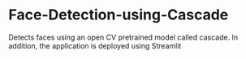 # Face-Detection-using-Cascade
Detects faces using an open CV pretrained model called cascade. In addition, the application is deployed using Streamlit
